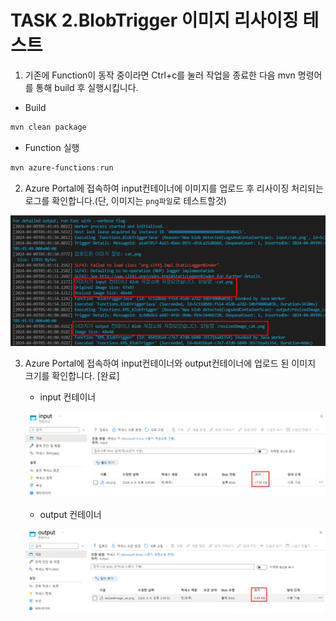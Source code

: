 # TASK 2.BlobTrigger 이미지 리사이징 테스트
1.	기존에 Function이 동작 중이라면 Ctrl+c를 눌러 작업을 종료한 다음 mvn 명령어를 통해 build 후 실행시킵니다.
- Build
```powershell
mvn clean package
```
- Function 실행
```powershell
mvn azure-functions:run
```
2.	Azure Portal에 접속하여 input컨테이너에 이미지를 업로드 후 리사이징 처리되는 로그를 확인합니다.(단, 이미지는 `png파일`로 테스트할것)

![img](./img/task2/2.png)

3.	Azure Portal에 접속하여 input컨테이너와 output컨테이너에 업로드 된 이미지 크기를 확인합니다. [완료]

    - input 컨테이너
  
    ![img](./img/task2/3-1.png)

    - output 컨테이너
  
    ![img](./img/task2/3-2.png)
